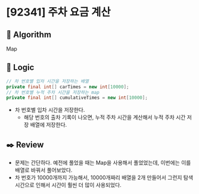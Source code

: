# [92341] 주차 요금 계산

## :pushpin: **Algorithm**

Map

## :round_pushpin: **Logic**

```java
// 차 번호별 입차 시간을 저장하는 배열
private final int[] carTimes = new int[10000];
// 차 번호별 누적 주차 시간을 저장하는 map
private final int[] cumulativeTimes = new int[10000];
```

- 차 번호별 입차 시간을 저장한다.
  - 해당 번호의 출차 기록이 나오면, 누적 주차 시간을 계산해서 누적 주차 시간 저장 배열에 저장한다.

## :black_nib: **Review**

- 문제는 간단하다. 예전에 풀었을 때는 Map을 사용해서 풀었었는데, 이번에는 이를 배열로 바꿔서 풀어보았다.
- 차 번호가 10000개까지 가능해서, 10000개짜리 배열을 2개 만들어서 그런지 탐색 시간으로 인해서 시간이 훨씬 더 많이 사용되었다.

